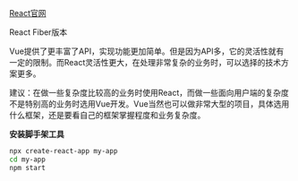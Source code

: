 [React官网](<https://reactjs.org/docs/getting-started.html>)

React Fiber版本

Vue提供了更丰富了API，实现功能更加简单。但是因为API多，它的灵活性就有一定的限制。而React灵活性更大，在处理非常复杂的业务时，可以选择的技术方案更多。

建议：在做一些复杂度比较高的业务时使用React，而做一些面向用户端的复杂度不是特别高的业务时选用Vue开发。Vue当然也可以做非常大型的项目，具体选用什么框架，还是要看自己的框架掌握程度和业务复杂度。

**安装脚手架工具**

```bash
npx create-react-app my-app
cd my-app
npm start
```



